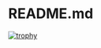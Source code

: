 # README.md
[![trophy](https://github-profile-trophy.vercel.app/?username=ryo-ma)](https://github.com/ryo-ma/github-profile-trophy)
